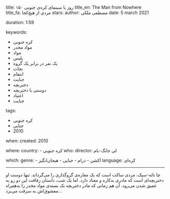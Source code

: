 
title: ۱۵۰ روز با سینمای کره‌ی جنوبی 
title_en: The Man from Nowhere  
title_fa: مردی از هیچ‌کجا 
stars: 
author: مصطفی ملکی
date: 5 march 2021 

duration: 1:59

keywords:
  - کره جنوبی
  - مواد مخدر
  - مواد
  - پلیس
  - یک نفر در برابر یک گروه
  - نجات
  - انتقام
  - جنایت
  - دختربچه
  - دوستی با دختربچه
  - اعتیاد
  - جنایت
  
tags:
  - کره جنوبی
  - جنایی
  - 2010

when:
  created: 2010

where:
  country: 
    - کره جنوبی 
who:
  director: لی جانگ-بام

which:
  genre:
    - اکشن
    - درام
    - جنایی
    - هیجان‌انگیز
  language: کره‌ای

---

چا تائه-سیک، مردی ساکت است که یک مغازه‌ی گروگذاری را می‌گرداند. تنها دوست او دختربچه‌ای است که مادری بدکاره و معتاد دارد. اما یک شب، داستان رفاقت این دو رو به عمیق شدن می‌رود، آن هم زمانی که مادر دختربچه یک بسته‌ی مواد مخدر را به‌همراه معشوق‌اش به سرقت می‌برد...

